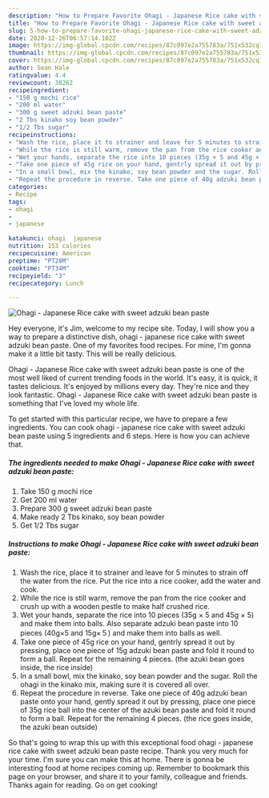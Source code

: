 ```yaml
---
description: "How to Prepare Favorite Ohagi - Japanese Rice cake with sweet adzuki bean paste"
title: "How to Prepare Favorite Ohagi - Japanese Rice cake with sweet adzuki bean paste"
slug: 5-how-to-prepare-favorite-ohagi-japanese-rice-cake-with-sweet-adzuki-bean-paste
date: 2020-12-26T06:57:14.102Z
image: https://img-global.cpcdn.com/recipes/87c097e2a755783a/751x532cq70/ohagi-japanese-rice-cake-with-sweet-adzuki-bean-paste-recipe-main-photo.jpg
thumbnail: https://img-global.cpcdn.com/recipes/87c097e2a755783a/751x532cq70/ohagi-japanese-rice-cake-with-sweet-adzuki-bean-paste-recipe-main-photo.jpg
cover: https://img-global.cpcdn.com/recipes/87c097e2a755783a/751x532cq70/ohagi-japanese-rice-cake-with-sweet-adzuki-bean-paste-recipe-main-photo.jpg
author: Sean Hale
ratingvalue: 4.4
reviewcount: 38262
recipeingredient:
- "150 g mochi rice"
- "200 ml water"
- "300 g sweet adzuki bean paste"
- "2 Tbs kinako soy bean powder"
- "1/2 Tbs sugar"
recipeinstructions:
- "Wash the rice, place it to strainer and leave for 5 minutes to strain off the water from the rice. Put the rice into a rice cooker, add the water and cook."
- "While the rice is still warm, remove the pan from the rice cooker and crush up with a wooden pestle to make half crushed rice."
- "Wet your hands, separate the rice into 10 pieces (35g × 5 and 45g × 5) and make them into balls. Also separate adzuki bean paste into 10 pieces (40g×5 and 15g×５) and make them into balls as well."
- "Take one piece of 45g rice on your hand, gentrly spread it out by pressing, place one piece of 15g adzuki bean paste and fold it round to form a ball. Repeat for the remaining 4 pieces. (the azuki bean goes inside, the rice inside)"
- "In a small bowl, mix the kinako, soy bean powder and the sugar. Roll the ohagi in the kinako mix, making sure it is covered all over."
- "Repeat the procedure in reverse. Take one piece of 40g adzuki bean paste onto your hand, gently spread it out by pressing, place one piece of 35g rice ball into the center of the azuki bean paste and fold it round to form a ball. Repeat for the remaining 4 pieces. (the rice goes inside, the azuki bean outside)"
categories:
- Recipe
tags:
- ohagi
- 
- japanese

katakunci: ohagi  japanese 
nutrition: 153 calories
recipecuisine: American
preptime: "PT28M"
cooktime: "PT34M"
recipeyield: "3"
recipecategory: Lunch

---
```



![Ohagi - Japanese Rice cake with sweet adzuki bean paste](https://img-global.cpcdn.com/recipes/87c097e2a755783a/751x532cq70/ohagi-japanese-rice-cake-with-sweet-adzuki-bean-paste-recipe-main-photo.jpg)

Hey everyone, it's Jim, welcome to my recipe site. Today, I will show you a way to prepare a distinctive dish, ohagi - japanese rice cake with sweet adzuki bean paste. One of my favorites food recipes. For mine, I'm gonna make it a little bit tasty. This will be really delicious.

Ohagi - Japanese Rice cake with sweet adzuki bean paste is one of the most well liked of current trending foods in the world. It's easy, it is quick, it tastes delicious. It's enjoyed by millions every day. They're nice and they look fantastic. Ohagi - Japanese Rice cake with sweet adzuki bean paste is something that I've loved my whole life.




To get started with this particular recipe, we have to prepare a few ingredients. You can cook ohagi - japanese rice cake with sweet adzuki bean paste using 5 ingredients and 6 steps. Here is how you can achieve that.

<!--inarticleads1-->

##### The ingredients needed to make Ohagi - Japanese Rice cake with sweet adzuki bean paste:

1. Take 150 g mochi rice
1. Get 200 ml water
1. Prepare 300 g sweet adzuki bean paste
1. Make ready 2 Tbs kinako, soy bean powder
1. Get 1/2 Tbs sugar




<!--inarticleads2-->

##### Instructions to make Ohagi - Japanese Rice cake with sweet adzuki bean paste:

1. Wash the rice, place it to strainer and leave for 5 minutes to strain off the water from the rice. Put the rice into a rice cooker, add the water and cook.
1. While the rice is still warm, remove the pan from the rice cooker and crush up with a wooden pestle to make half crushed rice.
1. Wet your hands, separate the rice into 10 pieces (35g × 5 and 45g × 5) and make them into balls. Also separate adzuki bean paste into 10 pieces (40g×5 and 15g×５) and make them into balls as well.
1. Take one piece of 45g rice on your hand, gentrly spread it out by pressing, place one piece of 15g adzuki bean paste and fold it round to form a ball. Repeat for the remaining 4 pieces. (the azuki bean goes inside, the rice inside)
1. In a small bowl, mix the kinako, soy bean powder and the sugar. Roll the ohagi in the kinako mix, making sure it is covered all over.
1. Repeat the procedure in reverse. Take one piece of 40g adzuki bean paste onto your hand, gently spread it out by pressing, place one piece of 35g rice ball into the center of the azuki bean paste and fold it round to form a ball. Repeat for the remaining 4 pieces. (the rice goes inside, the azuki bean outside)




So that's going to wrap this up with this exceptional food ohagi - japanese rice cake with sweet adzuki bean paste recipe. Thank you very much for your time. I'm sure you can make this at home. There is gonna be interesting food at home recipes coming up. Remember to bookmark this page on your browser, and share it to your family, colleague and friends. Thanks again for reading. Go on get cooking!
